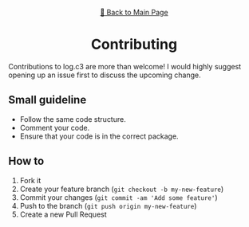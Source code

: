 <div align="center">
<p>

[📖 Back to Main Page](./README.md)
</p>

# Contributing

</div>

Contributions to log.c3 are more than welcome! I would highly suggest opening up an issue first to discuss the upcoming change.

## Small guideline

- Follow the same code structure.
- Comment your code.
- Ensure that your code is in the correct package.

## How to

1. Fork it
2. Create your feature branch (`git checkout -b my-new-feature`)
3. Commit your changes (`git commit -am 'Add some feature'`)
4. Push to the branch (`git push origin my-new-feature`)
5. Create a new Pull Request
